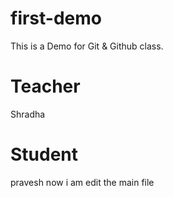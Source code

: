 # first-demo
This is a Demo for Git &amp; Github class.
# Teacher
Shradha
# Student
pravesh
now i am edit the main file
